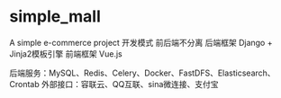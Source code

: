 # simple_mall
A simple e-commerce project
开发模式	前后端不分离
后端框架	Django + Jinja2模板引擎
前端框架	Vue.js

后端服务：MySQL、Redis、Celery、Docker、FastDFS、Elasticsearch、Crontab
外部接口：容联云、QQ互联、sina微连接、支付宝
